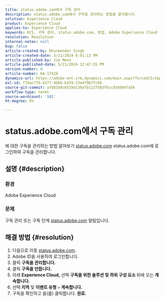```yaml
---
title: status.adobe.com에서 구독 관리
description: status.adobe.com에서 구독을 관리하는 방법을 알아봅니다.
solution: Experience Cloud
product: Experience Cloud
applies-to: Experience Cloud
keywords: KCS, 구독 관리, status.adobe.com, 방법, Adobe Experience Cloud
resolution: Resolution
internal-notes: null
bug: false
article-created-by: Dharmender Singh
article-created-date: 3/11/2024 6:01:13 PM
article-published-by: Jim Menn
article-published-date: 5/21/2024 12:47:35 PM
version-number: 4
article-number: KA-17428
dynamics-url: https://adobe-ent.crm.dynamics.com/main.aspx?forceUCI=1&pagetype=entityrecord&etn=knowledgearticle&id=9854c357-d1df-ee11-904c-6045bd05e816
exl-id: f7dac776-e577-46b6-b429-23e4f9b7fc69
source-git-commit: afd82ddc6539a130afb1137583fbcc93dd047a56
workflow-type: tm+mt
source-wordcount: '101'
ht-degree: 8%

---
```


# status.adobe.com에서 구독 관리


에 대한 구독을 관리하는 방법 알아보기 [status.adobe.com](https://status.adobe.com/) status.adobe.com에 로그인하여 구독을 관리합니다.

## 설명 {#description}


### <b>환경</b>

Adobe Experience Cloud



### <b>문제</b>

구독 관리 또는 구독 단계 [status.adobe.com](https://status.adobe.com/) 알림입니다.


## 해결 방법 {#resolution}


1. 다음으로 이동 [status.adobe.com](https://status.adobe.com/).
2. Adobe ID을 사용하여 로그인합니다.
3. 클릭 <b>구독을 관리합니다.</b>
4. 클릭 <b>구독을 만듭니다.</b>
5. 아래 <b>Experience Cloud, </b>선택 <b>구독을 위한 솔루션 및 하위 구성 요소 </b>뒤에 오는 <b>계속합니다.</b>
6. 선택<b> 지역</b> 및 <b>이벤트 유형</b> `>` <b> 계속합니다.</b>
7. 구독을 확인하고 을(를) 클릭합니다. <b>완료.</b>
